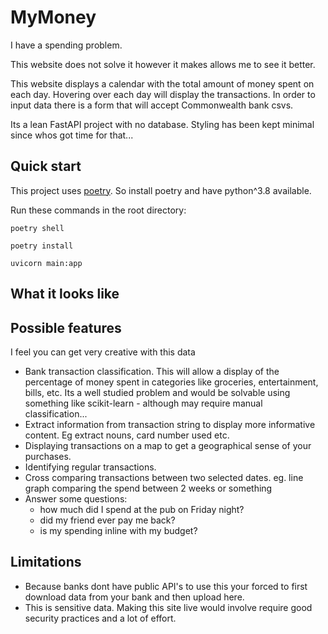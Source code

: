 # MyMoney

I have a spending problem.

This website does not solve it however it makes allows me to see it better.

This website displays a calendar with the total amount of money spent on each day. Hovering over each day will
display the transactions.
In order to input data there is a form that will accept Commonwealth bank csvs. 

Its a lean FastAPI project with no database.
Styling has been kept minimal since whos got time for that...

## Quick start

This project uses [poetry](https://python-poetry.org/).
So install poetry and have python^3.8 available.

Run these commands in the root directory:
```shell
poetry shell
```
```shell
poetry install
```
```shell
uvicorn main:app
```

## What it looks like


## Possible features
I feel you can get very creative with this data
- Bank transaction classification. This will allow a display of the percentage of money spent in 
categories like groceries, entertainment, bills, etc. Its a well studied problem
and would be solvable using something like scikit-learn - although may require 
manual classification...
- Extract information from transaction string to display more informative content. Eg extract nouns,
card number used etc.
- Displaying transactions on a map to get a geographical sense of your purchases. 
- Identifying regular transactions.
- Cross comparing transactions between two selected dates. eg. line graph comparing the spend between
2 weeks or something
- Answer some questions:
  - how much did I spend at the pub on Friday night?
  - did my friend ever pay me back?
  - is my spending inline with my budget?



## Limitations
- Because banks dont have public API's to use this your forced to first download data from your bank and
then upload here.
- This is sensitive data. Making this site live would involve require good security practices and 
a lot of effort.

